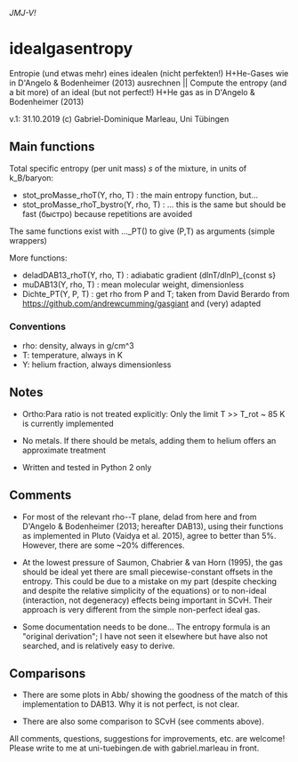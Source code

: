 _JMJ-V!_

# idealgasentropy
Entropie (und etwas mehr) eines idealen (nicht perfekten!) H+He-Gases wie in D'Angelo & Bodenheimer (2013) ausrechnen
|| Compute the entropy (and a bit more) of an ideal (but not perfect!) H+He gas as in D'Angelo & Bodenheimer (2013)

v.1: 31.10.2019 (c) Gabriel-Dominique Marleau, Uni Tübingen

## Main functions
Total specific entropy (per unit mass) _s_ of the mixture, in units of k_B/baryon:
- stot_proMasse_rhoT(Y, rho, T)        : the main entropy function, but...
- stot_proMasse_rhoT_bystro(Y, rho, T) : ... this is the same but should be fast (быстро) because repetitions are avoided

The same functions exist with ..._PT() to give (P,T) as arguments (simple wrappers)

More functions:
- deladDAB13_rhoT(Y, rho, T)           : adiabatic gradient (dlnT/dlnP)\_{const s}
- muDAB13(Y, rho, T)                   : mean molecular weight, dimensionless
- Dichte_PT(Y, P, T)                   : get rho from P and T; taken from David Berardo from https://github.com/andrewcumming/gasgiant and (very) adapted
 
### Conventions
- rho: density,         always in g/cm^3
- T:   temperature,     always in K
- Y:   helium fraction, always dimensionless

## Notes
- Ortho:Para ratio is not treated explicitly: Only the limit T >> T_rot ~ 85 K is currently implemented

- No metals. If there should be metals, adding them to helium offers an approximate treatment

- Written and tested in Python 2 only

## Comments
- For most of the relevant rho--T plane, delad from here and from D'Angelo & Bodenheimer (2013; hereafter DAB13), using their functions as implemented in Pluto (Vaidya et al. 2015), agree to better than 5%. However, there are some ~20% differences.

- At the lowest pressure of Saumon, Chabrier & van Horn (1995), the gas should be ideal yet there are small piecewise-constant offsets in the entropy. This could be due to a mistake on my part (despite checking and despite the relative simplicity of the equations) or to non-ideal (interaction, not degeneracy) effects being important in SCvH. Their approach is very different from the simple non-perfect ideal gas.

- Some documentation needs to be done... The entropy formula is an "original derivation"; I have not seen it elsewhere but have also not searched, and is relatively easy to derive.

## Comparisons
- There are some plots in Abb/ showing the goodness of the match of this implementation to DAB13. Why it is not perfect, is not clear.

- There are also some comparison to SCvH (see comments above).

All comments, questions, suggestions for improvements, etc. are welcome! Please write to me at uni-tuebingen.de with gabriel.marleau in front.
